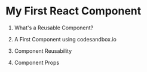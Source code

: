 # My First React Component

1. What's a Reusable Component?

2. A First Component using codesandbox.io

3. Component Reusability

4. Component Props


